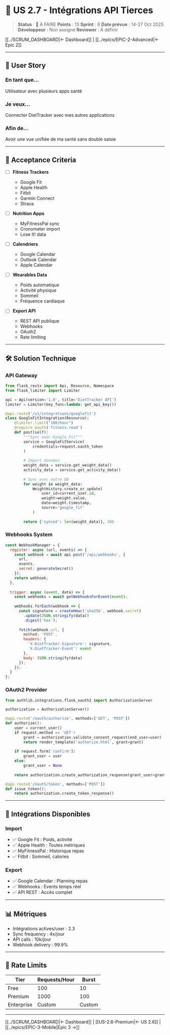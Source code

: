 # 🔌 US 2.7 - Intégrations API Tierces

> **Status** : 🔴 À FAIRE
> **Points** : 13
> **Sprint** : 8
> **Date prévue** : 14-27 Oct 2025
> **Développeur** : Non assigné
> **Reviewer** : À définir

[[../SCRUM_DASHBOARD|← Dashboard]] | [[../epics/EPIC-2-Advanced|← Epic 2]]

---

## 📝 User Story

### En tant que...
Utilisateur avec plusieurs apps santé

### Je veux...
Connecter DietTracker avec mes autres applications

### Afin de...
Avoir une vue unifiée de ma santé sans double saisie

---

## 🎯 Acceptance Criteria

- [ ] **Fitness Trackers**
  - Google Fit
  - Apple Health
  - Fitbit
  - Garmin Connect
  - Strava

- [ ] **Nutrition Apps**
  - MyFitnessPal sync
  - Cronometer import
  - Lose It! data

- [ ] **Calendriers**
  - Google Calendar
  - Outlook Calendar
  - Apple Calendar

- [ ] **Wearables Data**
  - Poids automatique
  - Activité physique
  - Sommeil
  - Fréquence cardiaque

- [ ] **Export API**
  - REST API publique
  - Webhooks
  - OAuth2
  - Rate limiting

---

## 🛠️ Solution Technique

### API Gateway

```python
from flask_restx import Api, Resource, Namespace
from flask_limiter import Limiter

api = Api(version='1.0', title='DietTracker API')
limiter = Limiter(key_func=lambda: get_api_key())

@api.route('/v1/integrations/googlefit')
class GoogleFitIntegration(Resource):
    @limiter.limit("100/hour")
    @require_oauth('fitness.read')
    def post(self):
        """Sync avec Google Fit"""
        service = GoogleFitService(
            credentials=request.oauth_token
        )
        
        # Import données
        weight_data = service.get_weight_data()
        activity_data = service.get_activity_data()
        
        # Sync avec notre DB
        for weight in weight_data:
            WeightHistory.create_or_update(
                user_id=current_user.id,
                weight=weight.value,
                date=weight.timestamp,
                source='google_fit'
            )
        
        return {'synced': len(weight_data)}, 200
```

### Webhooks System

```javascript
const WebhookManager = {
  register: async (url, events) => {
    const webhook = await api.post('/api/webhooks', {
      url,
      events,
      secret: generateSecret()
    });
    return webhook;
  },
  
  trigger: async (event, data) => {
    const webhooks = await getWebhooksForEvent(event);
    
    webhooks.forEach(webhook => {
      const signature = createHmac('sha256', webhook.secret)
        .update(JSON.stringify(data))
        .digest('hex');
      
      fetch(webhook.url, {
        method: 'POST',
        headers: {
          'X-DietTracker-Signature': signature,
          'X-DietTracker-Event': event
        },
        body: JSON.stringify(data)
      });
    });
  }
};
```

### OAuth2 Provider

```python
from authlib.integrations.flask_oauth2 import AuthorizationServer

authorization = AuthorizationServer()

@app.route('/oauth/authorize', methods=['GET', 'POST'])
def authorize():
    user = current_user()
    if request.method == 'GET':
        grant = authorization.validate_consent_request(end_user=user)
        return render_template('authorize.html', grant=grant)
    
    if request.form['confirm']:
        grant_user = user
    else:
        grant_user = None
    
    return authorization.create_authorization_response(grant_user=grant_user)

@app.route('/oauth/token', methods=['POST'])
def issue_token():
    return authorization.create_token_response()
```

---

## 🔗 Intégrations Disponibles

### Import
- ✅ Google Fit : Poids, activité
- ✅ Apple Health : Toutes métriques
- ✅ MyFitnessPal : Historique repas
- ✅ Fitbit : Sommeil, calories

### Export
- ✅ Google Calendar : Planning repas
- ✅ Webhooks : Events temps réel
- ✅ API REST : Accès complet

---

## 📊 Métriques

- Intégrations actives/user : 2.3
- Sync frequency : 4x/jour
- API calls : 10k/jour
- Webhook delivery : 99.9%

---

## 🎯 Rate Limits

| Tier | Requests/Hour | Burst |
|------|--------------|-------|
| Free | 100 | 10 |
| Premium | 1000 | 100 |
| Enterprise | Custom | Custom |

---

[[../SCRUM_DASHBOARD|← Dashboard]] | [[US-2.6-Premium|← US 2.6]] | [[../epics/EPIC-3-Mobile|Epic 3 →]]